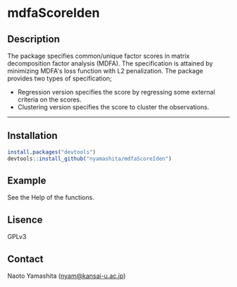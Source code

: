# mdfaScoreIden

## Description
The package specifies common/unique factor scores in matrix decomposition factor analysis (MDFA).
The specification is attained by minimizing MDFA's loss function with L2 penalization.
The package provides two types of specification;
- Regression version specifies the score by regressing some external criteria on the scores.
- Clustering version specifies the score to cluster the observations.

---

## Installation
```R
install.packages("devtools")
devtools::install_github("nyamashita/mdfaScoreIden")
```

## Example
See the Help of the functions.

## Lisence
GPLv3

## Contact
Naoto Yamashita (nyam@kansai-u.ac.jp)
